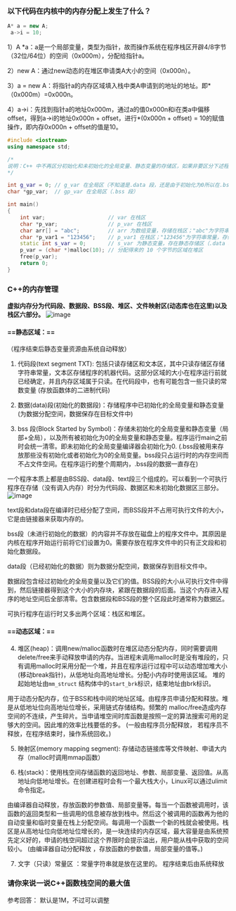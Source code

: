 
### 以下代码在内核中的内存分配上发生了什么？

```c++
A* a = new A; 
 a->i = 10;
```

1）A *a：a是一个局部变量，类型为指针，故而操作系统在程序栈区开辟4/8字节（32位/64位）的空间（0x000m），分配给指针a。

2）new A：通过new动态的在堆区申请类A大小的空间（0x000n）。

3）a = new A：将指针a的内存区域填入栈中类A申请到的地址的地址。即*（0x000m）=0x000n。

4）a->i：先找到指针a的地址0x000m，通过a的值0x000n和i在类a中偏移offset，得到a->i的地址0x000n + offset，进行*(0x000n + offset) = 10的赋值操作，即内存0x000n + offset的值是10。


```c++
#include <iostream>
using namespace std;

/*
说明：C++ 中不再区分初始化和未初始化的全局变量、静态变量的存储区，如果非要区分下述程序标注在了括号中
*/

int g_var = 0; // g_var 在全局区（不知道是.data 段，还是由于初始化为0所以在.bss段）
char *gp_var;  // gp_var 在全局区（.bss 段）

int main()
{
    int var;                    // var 在栈区
    char *p_var;                // p_var 在栈区
    char arr[] = "abc";         // arr 为数组变量，存储在栈区；"abc"为字符串常量，存储在常量区
    char *p_var1 = "123456";    // p_var1 在栈区；"123456"为字符串常量，存储在常量区
    static int s_var = 0;       // s_var 为静态变量，存在静态存储区（.data 段）
    p_var = (char *)malloc(10); // 分配得来的 10 个字节的区域在堆区
    free(p_var);
    return 0;
}


```

### C++的内存管理

**虚拟内存分为代码段、数据段、BSS段、堆区、文件映射区(动态库也在这里)以及栈区六部分。**
![image](https://pic4.zhimg.com/80/v2-43106bc5762193388008334d4f6bf45b_1440w.jpg)

#### ==静态区域：==
（程序结束后静态变量资源由系统自动释放）
1. 代码段(text segment TXT): 包括只读存储区和文本区，其中只读存储区存储字符串常量，文本区存储程序的机器代码。这部分区域的大小在程序运行前就已经确定，并且内存区域属于只读。在代码段中，也有可能包含一些只读的常数变量
(存放函数体的二进制代码)


2. 数据(data)段(初始化的数据段)：存储程序中已初始化的全局变量和静态变量(为数据分配空间，数据保存在目标文件中)

3. bss 段(Block Started by Symbol)：存储未初始化的全局变量和静态变量（局部+全局），以及所有被初始化为0的全局变量和静态变量。程序运行main之前时会统一清零。即未初始化的全局变量编译器会初始化为0.
(.bss段被用来存放那些没有初始化或者初始化为0的全局变量。bss段只占运行时的内存空间而不占文件空间。在程序运行的整个周期内，.bss段的数据一直存在)

一个程序本质上都是由BSS段、data段、text段三个组成的。可以看到一个可执行程序在存储（没有调入内存）时分为代码段、数据区和未初始化数据区三部分。
![image](https://uploadfiles.nowcoder.com/images/20190313/311436_1552470750551_BF3BB3BB445EFF96BEAE1410CE2CDA74)

text段和data段在编译时已经分配了空间，而BSS段并不占用可执行文件的大小，它是由链接器来获取内存的。

bss段（未进行初始化的数据）的内容并不存放在磁盘上的程序文件中。其原因是内核在程序开始运行前将它们设置为0。需要存放在程序文件中的只有正文段和初始化数据段。

data段（已经初始化的数据）则为数据分配空间，数据保存到目标文件中。

数据段包含经过初始化的全局变量以及它们的值。BSS段的大小从可执行文件中得到，然后链接器得到这个大小的内存块，紧跟在数据段的后面。当这个内存进入程序的地址空间后全部清零。包含数据段和BSS段的整个区段此时通常称为数据区。


可执行程序在运行时又多出两个区域：栈区和堆区。

#### ==动态区域：==
4. 堆区(heap)：调用new/malloc函数时在堆区动态分配内存，同时需要调用delete/free来手动释放申请的内存。当进程未调用malloc时是没有堆段的，只有调用malloc时采用分配一个堆，并且在程序运行过程中可以动态增加堆大小(移动break指针)，从低地址向高地址增长。分配小内存时使用该区域。  堆的起始地址由`mm_struct` 结构体中的`start_brk`标识，结束地址由brk标识。

用于动态分配内存，位于BSS和栈中间的地址区域。由程序员申请分配和释放。堆是从低地址位向高地址位增长，采用链式存储结构。频繁的 malloc/free造成内存空间的不连续，产生碎片。当申请堆空间时库函数是按照一定的算法搜索可用的足够大的空间。因此堆的效率比栈要低的多。
(一般由程序员分配释放， 若程序员不释放，在程序结束时，操作系统回收。)

5. 映射区(memory mapping segment): 存储动态链接库等文件映射、申请大内存（malloc时调用mmap函数）

6. 栈(stack)：使用栈空间存储函数的返回地址、参数、局部变量、返回值。从高地址向低地址增长。在创建进程时会有一个最大栈大小，Linux可以通过ulimit命令指定。

由编译器自动释放，存放函数的参数值、局部变量等。每当一个函数被调用时，该函数的返回类型和一些调用的信息被存放到栈中。然后这个被调用的函数再为他的自动变量和临时变量在栈上分配空间。每调用一个函数一个新的栈就会被使用。栈区是从高地址位向低地址位增长的，是一块连续的内存区域，最大容量是由系统预先定义好的，申请的栈空间超过这个界限时会提示溢出，用户能从栈中获取的空间较小。
(由编译器自动分配释放 ，存放函数的参数值，局部变量的值等。)


7. 文字（只读）常量区 ：常量字符串就是放在这里的。 程序结束后由系统释放




### 请你来说一说C++函数栈空间的最大值
参考回答：
默认是1M，不过可以调整

